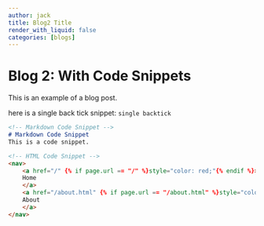 ```yaml
---
author: jack
title: Blog2 Title
render_with_liquid: false
categories: [blogs]
---
```


# Blog 2: With Code Snippets 

This is an example of a blog post.

here is a single back tick snippet: `single backtick`

```markdown
<!-- Markdown Code Snippet -->
# Markdown Code Snippet
This is a code snippet.
```


```html
<!-- HTML Code Snippet -->
<nav>
    <a href="/" {% if page.url == "/" %}style="color: red;"{% endif %}>
    Home
    </a>
    <a href="/about.html" {% if page.url == "/about.html" %}style="color: red;"{% endif %}>
    About
    </a>
</nav>
```
